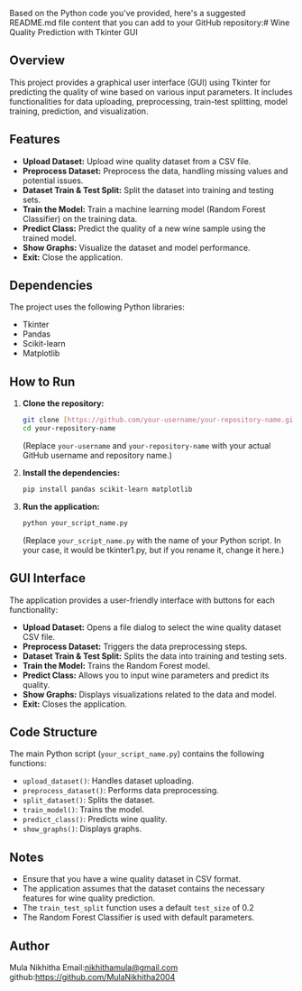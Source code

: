 Based on the Python code you've provided, here's a suggested README.md file content that you can add to your GitHub repository:# Wine Quality Prediction with Tkinter GUI

## Overview

This project provides a graphical user interface (GUI) using Tkinter for predicting the quality of wine based on various input parameters. It includes functionalities for data uploading, preprocessing, train-test splitting, model training, prediction, and visualization.

## Features

* **Upload Dataset:** Upload wine quality dataset from a CSV file.
* **Preprocess Dataset:** Preprocess the data, handling missing values and potential issues.
* **Dataset Train & Test Split:** Split the dataset into training and testing sets.
* **Train the Model:** Train a machine learning model (Random Forest Classifier) on the training data.
* **Predict Class:** Predict the quality of a new wine sample using the trained model.
* **Show Graphs:** Visualize the dataset and model performance.
* **Exit:** Close the application.

## Dependencies

The project uses the following Python libraries:

* Tkinter
* Pandas
* Scikit-learn
* Matplotlib

## How to Run

1.  **Clone the repository:**

    ```bash
    git clone [https://github.com/your-username/your-repository-name.git](https://github.com/your-username/your-repository-name.git)
    cd your-repository-name
    ```

    (Replace `your-username` and `your-repository-name` with your actual GitHub username and repository name.)

2.  **Install the dependencies:**

    ```bash
    pip install pandas scikit-learn matplotlib
    ```

3.  **Run the application:**

    ```bash
    python your_script_name.py
    ```

    (Replace `your_script_name.py` with the name of your Python script.  In your case, it would be tkinter1.py, but if you rename it, change it here.)

## GUI Interface

The application provides a user-friendly interface with buttons for each functionality:

* **Upload Dataset:** Opens a file dialog to select the wine quality dataset CSV file.
* **Preprocess Dataset:** Triggers the data preprocessing steps.
* **Dataset Train & Test Split:** Splits the data into training and testing sets.
* **Train the Model:** Trains the Random Forest model.
* **Predict Class:** Allows you to input wine parameters and predict its quality.
* **Show Graphs:** Displays visualizations related to the data and model.
* **Exit:** Closes the application.

## Code Structure

The main Python script (`your_script_name.py`) contains the following functions:

* `upload_dataset()`: Handles dataset uploading.
* `preprocess_dataset()`: Performs data preprocessing.
* `split_dataset()`: Splits the dataset.
* `train_model()`: Trains the model.
* `predict_class()`: Predicts wine quality.
* `show_graphs()`: Displays graphs.

## Notes

* Ensure that you have a wine quality dataset in CSV format.
* The application assumes that the dataset contains the necessary features for wine quality prediction.
* The `train_test_split` function uses a default `test_size` of 0.2
* The  Random Forest Classifier is used with default parameters.

## Author

Mula Nikhitha
Email:nikhithamula@gmail.com
github:https://github.com/MulaNikhitha2004
